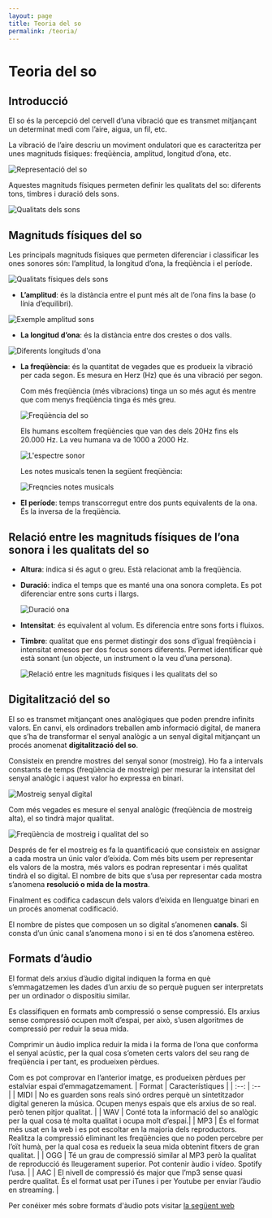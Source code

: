 ```yaml
---
layout: page
title: Teoria del so
permalink: /teoria/
---
```


# Teoria del so

## Introducció
El so és la percepció del cervell d’una vibració que es transmet mitjançant un determinat medi com l’aire, aigua, un fil, etc.

La vibració de l’aire descriu un moviment ondulatori que es caracteritza per unes magnituds físiques: freqüència, amplitud, longitud d’ona, etc.

![Representació del so](resources/unitat1/imatge1.png)

Aquestes magnituds físiques permeten definir les qualitats del so: diferents tons, timbres i duració dels sons.


![Qualitats dels sons](resources/unitat1/imatge2.png)

## Magnituds físiques del so
Les principals magnituds físiques que permeten diferenciar i classificar les ones sonores són: l’amplitud, la longitud d’ona, la freqüència i el període.

![Qualitats físiques dels sons](resources/unitat1/imatge3.png)


* **L’amplitud**: és la distància entre el punt més alt de l’ona fins la base (o línia d’equilibri).

![Exemple amplitud sons](resources/unitat1/imatge4.png)
* **La longitud d’ona**: és la distància entre dos crestes o dos valls.

![Diferents longituds d'ona](resources/unitat1/imatge5.png)

* **La freqüència**: és la quantitat de vegades que es produeix la vibració per cada segon. Es mesura en Herz (Hz) que és una vibració per segon.

    Com més freqüència (més vibracions) tinga un so més agut és mentre que com menys freqüència tinga és més greu.

    ![Freqüència del so](resources/unitat1/imatge6.png)

    Els humans escoltem freqüències que van des dels 20Hz fins els 20.000 Hz. La veu humana va de 1000 a 2000 Hz.

    ![L'espectre sonor](resources/unitat1/imatge7.png)

    Les notes musicals tenen la següent freqüència:

    ![Freqncies notes musicals](resources/unitat1/imatge8.png)


* **El període**: temps transcorregut entre dos punts equivalents de la ona. És la inversa de la freqüència.

## Relació entre les magnituds físiques de l’ona sonora i les qualitats del so
* **Altura**: indica si és agut o greu. Està relacionat amb la freqüència.
* **Duració**: indica el temps que es manté una ona sonora completa. Es pot diferenciar entre sons curts i llargs.

  ![Duració ona](resources/unitat1/imatge10.png)

* **Intensitat**: és equivalent al volum. Es diferencia entre sons forts i fluixos.
* **Timbre**: qualitat que ens permet distingir dos sons d’igual freqüència i intensitat emesos per dos focus sonors diferents. Permet identificar què està sonant (un objecte, un instrument o la veu d’una persona).

    ![Relació entre les magnituds físiques i les qualitats del so](resources/unitat1/imatge9.png)

## Digitalització del so
El so es transmet mitjançant ones analògiques que poden prendre infinits valors. En canvi, els ordinadors treballen amb informació digital, de manera que s’ha de transformar el senyal analògic a un senyal digital mitjançant un procés anomenat **digitalització del so**.

Consisteix en prendre mostres del senyal sonor (mostreig). Ho fa a intervals constants de temps (freqüència de mostreig) per mesurar la intensitat del senyal analògic i aquest valor ho expressa en binari.

![Mostreig senyal digital](resources/unitat1/imatge11.png)

Com més vegades es mesure el senyal analògic (freqüència de mostreig alta), el so tindrà major qualitat.

![Freqüència de mostreig i qualitat del so](resources/unitat1/imatge12.png)

Després de fer el mostreig es fa la quantificació que consisteix en assignar a cada mostra un únic valor d’eixida. Com més bits usem per representar els valors de la mostra, més valors es podran representar i més qualitat tindrà el so digital. El nombre de bits que s’usa per representar cada mostra s’anomena **resolució o mida de la mostra**.

Finalment es codifica cadascun dels valors d’eixida en llenguatge binari en un procés anomenat codificació.

El nombre de pistes que composen un so digital s’anomenen **canals**. Si consta d’un únic canal s’anomena mono i si en té dos s’anomena estèreo.


## Formats d’àudio
El format dels arxius d’àudio digital indiquen la forma en què s’emmagatzemen les dades d’un arxiu de so perquè puguen ser interpretats per un ordinador o dispositiu similar.

Es classifiquen en formats amb compressió o sense compressió. Els arxius sense compressió ocupen molt d’espai, per això, s’usen algoritmes de compressió per reduir la seua mida.

Comprimir un àudio implica reduir la mida i la forma de l’ona que conforma el senyal acústic, per la qual cosa s’ometen certs valors del seu rang de freqüència i per tant, es produeixen pèrdues.


Com es pot comprovar en l’anterior imatge, es produeixen pèrdues per estalviar espai d’emmagatzemament.
| Format | Característiques |
| :--: | :-- |
| MIDI   | No es guarden sons reals sinó ordres perquè un sintetitzador digital generen la música. Ocupen menys espais que els arxius de so real. però tenen pitjor qualitat. |
| WAV  | Conté tota la informació del so analògic per la qual cosa té molta qualitat i ocupa molt d’espai.|
| MP3 | És el format més usat en la web i es pot escoltar en la majoria dels reproductors. Realitza la compressió eliminant les freqüències que no poden percebre per l’oït humà, per la qual cosa es redueix la seua mida obtenint fitxers de gran qualitat. |
| OGG | Té un grau de compressió similar al MP3 però la qualitat de reproducció és lleugerament superior. Pot contenir àudio i vídeo. Spotify l’usa. |
| AAC | El nivell de compressió és major que l’mp3 sense quasi perdre qualitat. És el format usat per iTunes i per Youtube per enviar l’àudio en streaming. |

Per conéixer més sobre formats d'àudio pots visitar [la següent web](https://www.culturasonora.es/blog/formatos-de-audio/)
